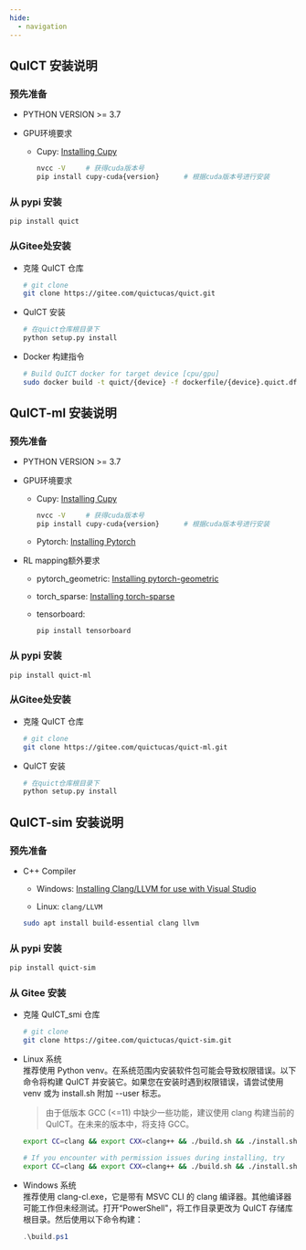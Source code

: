 ```yaml
---
hide:
  - navigation
---
```


## QuICT 安装说明

### 预先准备

- PYTHON VERSION >= 3.7
- GPU环境要求
  
    - Cupy: [Installing Cupy](https://docs.cupy.dev/en/stable/install.html)
        
        ```sh
        nvcc -V     # 获得cuda版本号
        pip install cupy-cuda{version}      # 根据cuda版本号进行安装
        ```

### 从 pypi 安装

``` shell
pip install quict
```

### 从Gitee处安装

- 克隆 QuICT 仓库

    ``` sh
    # git clone
    git clone https://gitee.com/quictucas/quict.git
    ```

- QuICT 安装
    
    ``` sh
    # 在quict仓库根目录下
    python setup.py install
    ```

- Docker 构建指令
    
    ``` sh
    # Build QuICT docker for target device [cpu/gpu]
    sudo docker build -t quict/{device} -f dockerfile/{device}.quict.df .
    ```

## QuICT-ml 安装说明

### 预先准备

- PYTHON VERSION >= 3.7

- GPU环境要求

    - Cupy: [Installing Cupy](https://docs.cupy.dev/en/stable/install.html)
        
        ```sh
        nvcc -V     # 获得cuda版本号
        pip install cupy-cuda{version}      # 根据cuda版本号进行安装
        ```
    
    - Pytorch: [Installing Pytorch](https://pytorch.org/get-started/locally/)

- RL mapping额外要求

    - pytorch_geometric: [Installing pytorch-geometric](https://pytorch-geometric.readthedocs.io/en/latest/install/installation.html)
    - torch_sparse: [Installing torch-sparse](https://pypi.org/project/torch-sparse/)
    - tensorboard:

        ``` shell
        pip install tensorboard
        ```

### 从 pypi 安装

``` shell
pip install quict-ml
```

### 从Gitee处安装

- 克隆 QuICT 仓库

    ``` sh
    # git clone
    git clone https://gitee.com/quictucas/quict-ml.git
    ```

- QuICT 安装
    
    ``` sh
    # 在quict仓库根目录下
    python setup.py install
    ```

## QuICT-sim 安装说明

### 预先准备
- C++ Compiler
    - Windows: [Installing Clang/LLVM for use with Visual Studio](https://devblogs.microsoft.com/cppblog/clang-llvm-support-in-visual-studio/)

    - Linux: `clang/LLVM`
    ```sh
    sudo apt install build-essential clang llvm
    ```

### 从 pypi 安装

``` sh
pip install quict-sim
```

### 从 Gitee 安装
- 克隆 QuICT_smi 仓库
    ```sh
    # git clone
    git clone https://gitee.com/quictucas/quict-sim.git
    ```

- Linux 系统 \
推荐使用 Python venv。在系统范围内安装软件包可能会导致权限错误。以下命令将构建 QuICT 并安装它。如果您在安装时遇到权限错误，请尝试使用 venv 或为 install.sh 附加 --user 标志。

    > 由于低版本 GCC (<=11) 中缺少一些功能，建议使用 clang 构建当前的 QuICT。在未来的版本中，将支持 GCC。
    ```sh
    export CC=clang && export CXX=clang++ && ./build.sh && ./install.sh

    # If you encounter with permission issues during installing, try
    export CC=clang && export CXX=clang++ && ./build.sh && ./install.sh --user
    ```

- Windows 系统 \
推荐使用 clang-cl.exe，它是带有 MSVC CLI 的 clang 编译器。其他编译器可能工作但未经测试。打开“PowerShell"，将工作目录更改为 QuICT 存储库根目录。然后使用以下命令构建：

    ```powershell
    .\build.ps1
    ```
